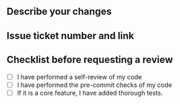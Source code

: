 ## Describe your changes

## Issue ticket number and link

## Checklist before requesting a review
- [ ] I have performed a self-review of my code
- [ ] I have performed the pre-commit checks of my code
- [ ] If it is a core feature, I have added thorough tests.

